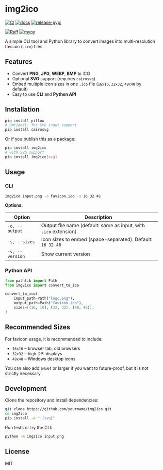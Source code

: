 # img2ico

<!-- badges -->
[![CI](https://github.com/yu9824/img2ico/actions/workflows/CI.yml/badge.svg)](https://github.com/yu9824/img2ico/actions/workflows/CI.yml)
[![docs](https://github.com/yu9824/img2ico/actions/workflows/docs.yml/badge.svg)](https://github.com/yu9824/img2ico/actions/workflows/docs.yml)
[![release-pypi](https://github.com/yu9824/img2ico/actions/workflows/release-pypi.yml/badge.svg)](https://github.com/yu9824/img2ico/actions/workflows/release-pypi.yml)

<!--
[![python_badge](https://img.shields.io/pypi/pyversions/img2ico)](https://pypi.org/project/img2ico/)
[![license_badge](https://img.shields.io/pypi/l/img2ico)](https://pypi.org/project/img2ico/)
[![PyPI version](https://badge.fury.io/py/img2ico.svg)](https://pypi.org/project/img2ico/)
[![Downloads](https://static.pepy.tech/badge/img2ico)](https://pepy.tech/project/img2ico)

[![Conda Version](https://img.shields.io/conda/vn/conda-forge/img2ico.svg)](https://anaconda.org/conda-forge/img2ico)
[![Conda Platforms](https://img.shields.io/conda/pn/conda-forge/img2ico.svg)](https://anaconda.org/conda-forge/img2ico)
-->

[![Ruff](https://img.shields.io/endpoint?url=https://raw.githubusercontent.com/astral-sh/ruff/main/assets/badge/v2.json)](https://github.com/astral-sh/ruff)
[![mypy](https://www.mypy-lang.org/static/mypy_badge.svg)](https://github.com/python/mypy)
<!-- /badges -->

A simple CLI tool and Python library to convert images into multi-resolution favicon (`.ico`) files.

## Features

- Convert **PNG**, **JPG**, **WEBP**, **BMP** to ICO
- Optional **SVG** support (requires `cairosvg`)
- Embed multiple icon sizes in one `.ico` file (`16x16`, `32x32`, `48x48` by default)
- Easy to use **CLI** and **Python API**

## Installation

```bash
pip install pillow
# Optional: for SVG input support
pip install cairosvg
````

Or if you publish this as a package:

```bash
pip install img2ico
# with SVG support
pip install img2ico[svg]
```

## Usage

### CLI

```bash
img2ico input.png -o favicon.ico -s 16 32 48
```

**Options:**

| Option          | Description                                                      |
| --------------- | ---------------------------------------------------------------- |
| `-o, --output`  | Output file name (default: same as input, with `.ico` extension) |
| `-s, --sizes`   | Icon sizes to embed (space-separated). Default: `16 32 48`       |
| `-v, --version` | Show current version                                             |

### Python API

```python
from pathlib import Path
from img2ico import convert_to_ico

convert_to_ico(
    input_path=Path("logo.png"),
    output_path=Path("favicon.ico"),
    sizes=[(16, 16), (32, 32), (48, 48)],
)
```

## Recommended Sizes

For favicon usage, it is recommended to include:

* `16x16` – browser tab, old browsers
* `32x32` – high DPI displays
* `48x48` – Windows desktop icons

You can also add `64x64` or larger if you want to future-proof, but it is not strictly necessary.

## Development

Clone the repository and install dependencies:

```bash
git clone https://github.com/yourname/img2ico.git
cd img2ico
pip install -e ".[svg]"
```

Run tests or try the CLI:

```bash
python -m img2ico input.png
```

## License

MIT


